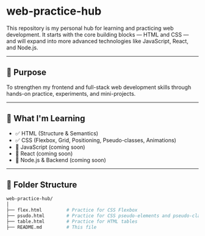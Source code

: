 # web-practice-hub

This repository is my personal hub for learning and practicing web development. It starts with the core building blocks — HTML and CSS — and will expand into more advanced technologies like JavaScript, React, and Node.js.

---

## 🚀 Purpose

To strengthen my frontend and full-stack web development skills through hands-on practice, experiments, and mini-projects.

---

## 🧠 What I'm Learning

- ✅ HTML (Structure & Semantics)
- ✅ CSS (Flexbox, Grid, Positioning, Pseudo-classes, Animations)
- 🔄 JavaScript (coming soon)
- 🔄 React (coming soon)
- 🔄 Node.js & Backend (coming soon)

---

## 📁 Folder Structure

```bash
web-practice-hub/
│
├── flex.html         # Practice for CSS Flexbox
├── psudo.html        # Practice for CSS pseudo-elements and pseudo-classes
├── table.html        # Practice for HTML tables
├── README.md         # This file
